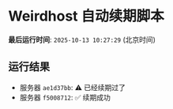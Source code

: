 # Weirdhost 自动续期脚本

**最后运行时间**: `2025-10-13 10:27:29` (北京时间)

## 运行结果

- 服务器 `ae1d37bb`: ⚠️ 已经续期过了
- 服务器 `f5008712`: ✅ 续期成功
